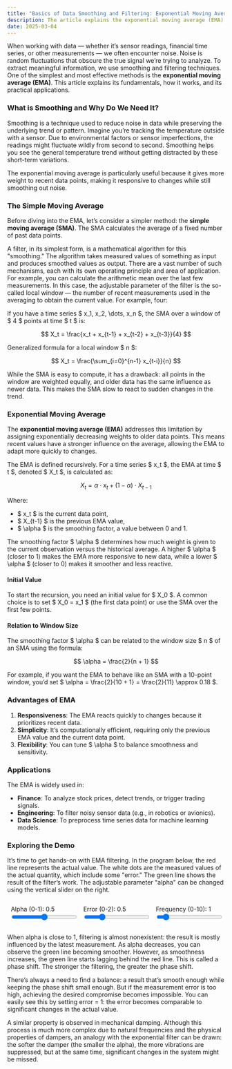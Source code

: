 ```yaml
---
title: "Basics of Data Smoothing and Filtering: Exponential Moving Average"
description: The article explains the exponential moving average (EMA).
date: 2025-03-04
---
```


When working with data — whether it’s sensor readings, financial time series, or other measurements — we often encounter noise. Noise is random fluctuations that obscure the true signal we’re trying to analyze. To extract meaningful information, we use smoothing and filtering techniques. One of the simplest and most effective methods is the **exponential moving average (EMA)**. This article explains its fundamentals, how it works, and its practical applications.

### What is Smoothing and Why Do We Need It?

Smoothing is a technique used to reduce noise in data while preserving the underlying trend or pattern. Imagine you’re tracking the temperature outside with a sensor. Due to environmental factors or sensor imperfections, the readings might fluctuate wildly from second to second. Smoothing helps you see the general temperature trend without getting distracted by these short-term variations.

The exponential moving average is particularly useful because it gives more weight to recent data points, making it responsive to changes while still smoothing out noise.

### The Simple Moving Average

Before diving into the EMA, let’s consider a simpler method: the **simple moving average (SMA)**. The SMA calculates the average of a fixed number of past data points. 

A filter, in its simplest form, is a mathematical algorithm for this "smoothing." The algorithm takes measured values of something as input and produces smoothed values as output. There are a vast number of such mechanisms, each with its own operating principle and area of application. For example, you can calculate the arithmetic mean over the last few measurements. In this case, the adjustable parameter of the filter is the so-called local window — the number of recent measurements used in the averaging to obtain the current value. For example, four:

If you have a time series $ x_1, x_2, \dots, x_n $, the SMA over a window of $ 4 $ points at time $ t $ is:

$$
X_t = \frac{x_t + x_{t-1} + x_{t-2} + x_{t-3}}{4}
$$

Generalized formula for a local window $ n $:

$$
X_t = \frac{\sum_{i=0}^{n-1} x_{t-i}}{n}
$$

While the SMA is easy to compute, it has a drawback: all points in the window are weighted equally, and older data has the same influence as newer data. This makes the SMA slow to react to sudden changes in the trend.

### Exponential Moving Average

The **exponential moving average (EMA)** addresses this limitation by assigning exponentially decreasing weights to older data points. This means recent values have a stronger influence on the average, allowing the EMA to adapt more quickly to changes.

The EMA is defined recursively. For a time series $ x_t $, the EMA at time $ t $, denoted $ X_t $, is calculated as:

$$
X_t = \alpha \cdot x_t + (1 - \alpha) \cdot X_{t-1}
$$

Where:
- $ x_t $ is the current data point,
- $ X_{t-1} $ is the previous EMA value,
- $ \alpha $ is the smoothing factor, a value between 0 and 1.

The smoothing factor $ \alpha $ determines how much weight is given to the current observation versus the historical average. A higher $ \alpha $ (closer to 1) makes the EMA more responsive to new data, while a lower $ \alpha $ (closer to 0) makes it smoother and less reactive.

#### Initial Value
To start the recursion, you need an initial value for $ X_0 $. A common choice is to set $ X_0 = x_1 $ (the first data point) or use the SMA over the first few points.

#### Relation to Window Size
The smoothing factor $ \alpha $ can be related to the window size $ n $ of an SMA using the formula:

$$
\alpha = \frac{2}{n + 1}
$$

For example, if you want the EMA to behave like an SMA with a 10-point window, you’d set $ \alpha = \frac{2}{10 + 1} = \frac{2}{11} \approx 0.18 $.

### Advantages of EMA

1. **Responsiveness**: The EMA reacts quickly to changes because it prioritizes recent data.
2. **Simplicity**: It’s computationally efficient, requiring only the previous EMA value and the current data point.
3. **Flexibility**: You can tune $ \alpha $ to balance smoothness and sensitivity.

### Applications

The EMA is widely used in:
- **Finance**: To analyze stock prices, detect trends, or trigger trading signals.
- **Engineering**: To filter noisy sensor data (e.g., in robotics or avionics).
- **Data Science**: To preprocess time series data for machine learning models.

### Exploring the Demo

It’s time to get hands-on with EMA filtering. In the program below, the red line represents the actual value. The white dots are the measured values of the actual quantity, which include some "error." The green line shows the result of the filter’s work. The adjustable parameter "alpha" can be changed using the vertical slider on the right.

<script src="/js/chart.js"></script>
<style>
    .chart-container {
        align-items: center;
        margin: 2em 0;
    }
    canvas {
        background: var(--colorBackgroundOpaque);
        border-radius: var(--roundness);
    }
    .controls {
        display: grid;
        grid-template-columns: 33.33333% 33.33333% 33.33333%;
        align-items: center;
        justify-content: center;
    }
    .controls > * {
        width: 100%;
        padding: 0 5%;
    }
    label {
        font-size: calc(var(--globalFontSize) - 2px);
        width: 90%;
    }
    input[type="range"] {
        width: 90%;
    }
</style>

<div class="chart-container">
    <div class="controls">
        <div>
            <label for="alpha">Alpha (0-1): <span id="alphaValue">0.5</span></label><br>
            <input type="range" id="alpha" min="0" max="1" step="0.001" value="0.5">
        </div>
        <div>
            <label for="error">Error (0-2): <span id="errorValue">0.5</span></label><br>
            <input type="range" id="error" min="0" max="2" step="0.01" value="0.5">
        </div>
        <div>
            <label for="freq">Frequency (0-10): <span id="freqValue">1</span></label><br>
            <input type="range" id="freq" min="0" max="10" step="0.01" value="1">
        </div>
    </div>
    <canvas id="chart"></canvas>
</div>

<script>
    const ctx = document.getElementById('chart').getContext('2d');

    const alphaSlider = document.getElementById('alpha');
    const errorSlider = document.getElementById('error');
    const freqSlider = document.getElementById('freq');

    const alphaValue = document.getElementById('alphaValue');
    const errorValue = document.getElementById('errorValue');
    const freqValue = document.getElementById('freqValue');

    let alpha = parseFloat(alphaSlider.value);
    let error = parseFloat(errorSlider.value);
    let freq = parseFloat(freqSlider.value);

    const chart = new Chart(ctx, {
        type: 'line',
        data: {
            datasets: [
                {
                    label: 'Actual (Red)',
                    data: [],
                    borderColor: 'red',
                    pointRadius: 0,
                    borderWidth: 2
                },
                {
                    label: 'Measured (White Dots)',
                    data: [],
                    type: 'scatter',
                    backgroundColor: 'white',
                    pointRadius: 2
                },
                {
                    label: 'Smoothed (Green)',
                    data: [],
                    borderColor: '#00FE00',
                    pointRadius: 0,
                    borderWidth: 5
                }
            ]
        },
        options: {
            scales: {
                x: {
                    type: 'linear',
                    position: 'bottom',
                    min: 0,
                    max: 100,
                    display: false
                },
                y: {
                    min: -1.5,
                    max: 1.5,
                    title: {
                        display: true,
                        text: 'Value'
                    }
                }
            },
            animation: false,
            events: []
        }
    });

    let t = 0;
    let smoothedValue = 0;

    function generateData() {
        const actualValue = Math.sin(t * 0.02 * freq);

        const noise = (Math.random() - 0.5) * 2 * error;
        const measuredValue = actualValue + noise;

        smoothedValue = alpha * measuredValue + (1 - alpha) * smoothedValue;

        chart.data.datasets[0].data.push({ x: t, y: actualValue });
        chart.data.datasets[1].data.push({ x: t, y: measuredValue });
        chart.data.datasets[2].data.push({ x: t, y: smoothedValue });

        if (chart.data.datasets[0].data.length > 160) {
            chart.data.datasets[0].data.shift();
            chart.data.datasets[1].data.shift();
            chart.data.datasets[2].data.shift();
        }

        chart.options.scales.x.min = Math.max(0, t - 160);
        chart.options.scales.x.max = t;

        chart.update();
        t++;
    }

    alphaSlider.addEventListener('input', () => {
        alpha = parseFloat(alphaSlider.value);
        alphaValue.textContent = alpha.toFixed(3);
    });
    errorSlider.addEventListener('input', () => {
        error = parseFloat(errorSlider.value);
        errorValue.textContent = error.toFixed(2);
    });
    freqSlider.addEventListener('input', () => {
        freq = parseFloat(freqSlider.value);
        freqValue.textContent = freq.toFixed(2);
    });

    function animate() {
        generateData();
        setTimeout(() => requestAnimationFrame(animate), 21);
    }
    animate();
</script>


When alpha is close to 1, filtering is almost nonexistent: the result is mostly influenced by the latest measurement. As alpha decreases, you can observe the green line becoming smoother. However, as smoothness increases, the green line starts lagging behind the red line. This is called a phase shift. The stronger the filtering, the greater the phase shift.

There’s always a need to find a balance: a result that’s smooth enough while keeping the phase shift small enough. But if the measurement error is too high, achieving the desired compromise becomes impossible. You can easily see this by setting error = 1: the error becomes comparable to significant changes in the actual value.

A similar property is observed in mechanical damping. Although this process is much more complex due to natural frequencies and the physical properties of dampers, an analogy with the exponential filter can be drawn: the softer the damper (the smaller the alpha), the more vibrations are suppressed, but at the same time, significant changes in the system might be missed.